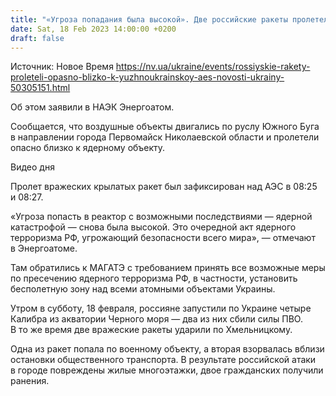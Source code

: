 ```yaml
---
title: "«Угроза попадания была высокой». Две российские ракеты пролетели опасно близко над Южноукраинской АЭС"
date: Sat, 18 Feb 2023 14:00:00 +0200
draft: false
---
```

Источник: Новое Время https://nv.ua/ukraine/events/rossiyskie-rakety-proleteli-opasno-blizko-k-yuzhnoukrainskoy-aes-novosti-ukrainy-50305151.html


Об этом заявили в НАЭК Энергоатом.

Сообщается, что воздушные объекты двигались по руслу Южного Буга в направлении города Первомайск Николаевской области и пролетели опасно близко к ядерному объекту.

  Видео дня   

Пролет вражеских крылатых ракет был зафиксирован над АЭС в 08:25 и 08:27.

«Угроза попасть в реактор с возможными последствиями — ядерной катастрофой — снова была высокой. Это очередной акт ядерного терроризма РФ, угрожающий безопасности всего мира», — отмечают в Энергоатоме.

Там обратились к МАГАТЭ с требованием принять все возможные меры по пресечению ядерного терроризма РФ, в частности, установить бесполетную зону над всеми атомными объектами Украины.

Утром в субботу, 18 февраля, россияне запустили по Украине четыре Калибра из акватории Черного моря — два из них сбили силы ПВО. В то же время две вражеские ракеты ударили по Хмельницкому.

 Одна из ракет попала по военному объекту, а вторая взорвалась вблизи остановки общественного транспорта. В результате российской атаки в городе повреждены жилые многоэтажки, двое гражданских получили ранения.
